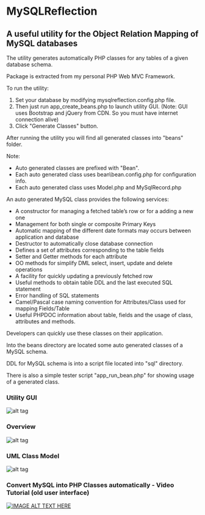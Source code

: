 # MySQLReflection
## A useful utility for the Object Relation Mapping of MySQL databases
The utility generates automatically PHP classes for any tables of a given database
schema.

Package is extracted from my personal PHP Web MVC Framework.

To run the utility:

1) Set your database by modifying mysqlreflection.config.php file.
2) Then just run app_create_beans.php to launch utility GUI. (Note: GUI uses Bootstrap and jQuery from CDN. So you must have internet connection alive)
3) Click "Generate Classes" button.

After running the utility you will find all generated classes into "beans"
folder.

Note:

- Auto generated classes are prefixed with "Bean".
- Each auto generated class uses bean\bean.config.php for configuration info.
- Each auto generated class uses Model.php and MySqlRecord.php


An auto generated MySQL class provides the following services:

* A constructor for managing a fetched table’s row or for a adding a new one
* Management for both single or composite Primary Keys
* Automatic mapping of the different date formats may occurs between
	application and database
* Destructor to automatically close database connection
* Defines a set of attributes corresponding to the table fields
* Setter and Getter methods for each attribute
* OO methods for simplify DML select, insert, update and delete operations
* A facility for quickly updating a previously fetched row
* Useful methods to obtain table DDL and the last executed SQL statement
* Error handling of SQL statements
* Camel/Pascal case naming convention for Attributes/Class used for mapping
	Fields/Table
* Useful PHPDOC information about table, fields and the usage of class,
	attributes and methods.
    
Developers can quickly use these classes on their application.

Into the beans directory are located some auto generated classes of a MySQL schema.

DDL for MySQL schema is into a script file located into "sql" directory.

There is also a simple tester script "app_run_bean.php" for showing usage of a generated class.


### Utility GUI
![alt tag](https://raw.githubusercontent.com/rcarvello/mysqlreflection/master/docs/gui.png)

### Overview
![alt tag](https://raw.githubusercontent.com/rcarvello/mysqlreflection/master/docs/MySQLReflection.png)

### UML Class Model
![alt tag](https://raw.githubusercontent.com/rcarvello/mysqlreflection/master/docs/UMLClassModel.png)

### Convert MySQL into PHP Classes automatically - Video Tutorial (old user interface)
[![IMAGE ALT TEXT HERE](https://i.ytimg.com/vi/7Aa_k_hWDYk/hqdefault.jpg?custom=true&w=196&h=110&stc=true&jpg444=true&jpgq=90&sp=68&sigh=3wURVxGteSMWeF9OtZCnrOpeVRk)](https://www.youtube.com/watch?v=7Aa_k_hWDYk)
